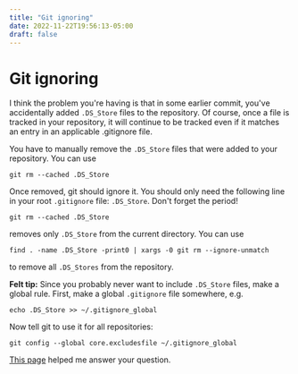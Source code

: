 ```yaml
---
title: "Git ignoring"
date: 2022-11-22T19:56:13-05:00
draft: false
---
```


# Git ignoring


I think the problem you're having is that in some earlier commit, you've accidentally added `.DS_Store` files to the repository. Of course, once a file is tracked in your repository, it will continue to be tracked even if it matches an entry in an applicable .gitignore file.

You have to manually remove the `.DS_Store` files that were added to your repository. You can use

```
git rm --cached .DS_Store
```

Once removed, git should ignore it. You should only need the following line in your root `.gitignore` file: `.DS_Store`. Don't forget the period!

```
git rm --cached .DS_Store
```

removes only `.DS_Store` from the current directory. You can use

```
find . -name .DS_Store -print0 | xargs -0 git rm --ignore-unmatch
```

to remove all `.DS_Stores` from the repository.

**Felt tip:** Since you probably never want to include `.DS_Store` files, make a global rule. First, make a global `.gitignore` file somewhere, e.g.

```
echo .DS_Store >> ~/.gitignore_global
```

Now tell git to use it for all repositories:

```
git config --global core.excludesfile ~/.gitignore_global
```

[This page](https://help.github.com/articles/ignoring-files) helped me answer your question.
